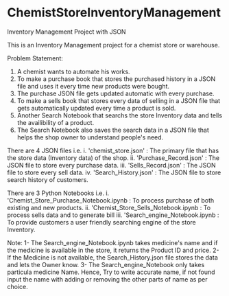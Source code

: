 # ChemistStoreInventoryManagement

Inventory Management Project with JSON

This is an Inventory Management project for a chemist store or warehouse.

Problem Statement:
1. A chemist wants to automate his works.
2. To make a purchase book that stores the purchased history in a JSON file and uses it every time new products were bought.
3. The purchase JSON file gets updated automatic with every purchase.
4. To make a sells book that stores every data of selling in a JSON file that gets automatically updated every time a product is sold.
5. Another Search Notebook that searchs the store Inventory data and tells the availibility of a product.
6. The Search Notebook also saves the search data in a JSON file that helps the shop owner to understand people's need.

There are 4 JSON files i.e. 
i.   'chemist_store.json'    : The primary file that has the store data (Inventory data) of the shop.
ii.  'Purchase_Record.json'  : The JSON file to store every purchase data. 
iii. 'Sells_Record.json'     : The JSON file to store every sell data.
iv.  'Search_History.json'   : The JSON file to store search history of customers.

There are 3 Python Notebooks i.e.
i.   'Chemist_Store_Purchase_Notebook.ipynb : To process purchase of both existing and new products.
ii.  'Chemist_Store_Sells_Notebook.ipynb    : To process sells data and to generate bill 
iii. 'Search_engine_Notebook.ipynb          : To provide customers a user friendly searching engine of the store Inventory. 


Note: 
1- The Search_engine_Notebook.ipynb takes medicine's name and if the medicine is available in the store, it returns the Product ID and price.
2- If the Medicine is not available, the Search_History.json file stores the data and lets the Owner know.
3- The Search_engine_Notebook only takes particula medicine Name. Hence, Try to write accurate name, if not found input the name with adding or removing the other parts of name as per choice.
